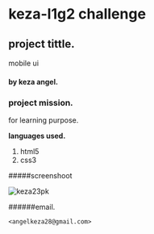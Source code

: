 # keza-l1g2 challenge

## project tittle.
mobile ui

#### by keza angel.

### project mission.
for learning purpose.

**languages used.**
1. html5
2. css3

#####screenshoot

![keza23pk](https://user-images.githubusercontent.com/112613057/187879090-c6885683-95f8-41c4-b211-3904bc63b219.jpg)

######email.

`<angelkeza28@gmail.com>`



